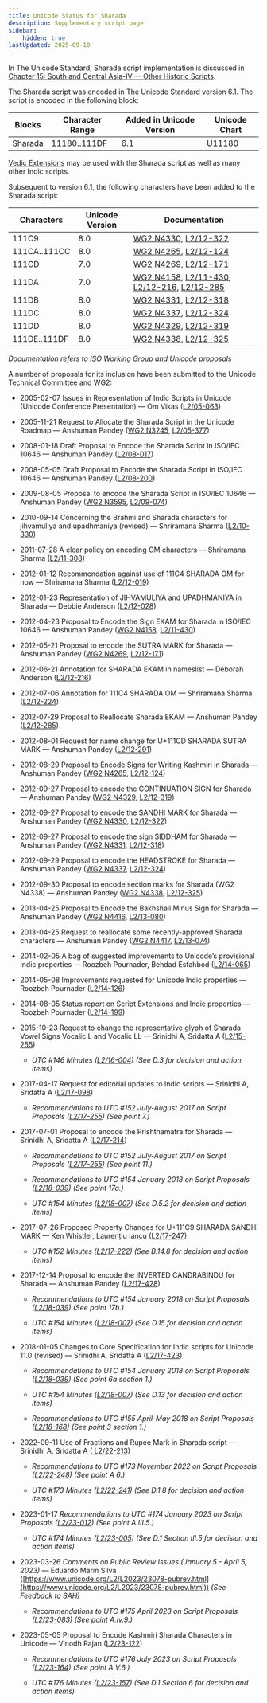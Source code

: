 ```yaml
---
title: Unicode Status for Sharada
description: Supplementary script page
sidebar:
    hidden: true
lastUpdated: 2025-09-10
---
```


In The Unicode Standard, Sharada script implementation is discussed in [Chapter 15: South and Central Asia-IV — Other Historic Scripts](https://www.unicode.org/versions/latest/core-spec/chapter-15/#G81154).

[comment]: # (end of intro)

[comment]: # (start of blocks)

The Sharada script was encoded in The Unicode Standard version 6.1. The script is encoded in the following block:

| Blocks | Character Range | Added in Unicode Version | Unicode Chart |
| ------ | --------------- | ------------------------ | ------------- |
| Sharada | 11180..111DF | 6.1 | [U11180](http://www.unicode.org/charts/PDF/U11180.pdf) |

[Vedic Extensions](https://scriptsource.org/entry/nb2xvfymgv) may be used with the Sharada script as well as many other Indic scripts.

[comment]: # (end of blocks)

[comment]: # (start of chars)

Subsequent to version 6.1, the following characters have been added to the Sharada script:

| Characters | Unicode Version | Documentation |
| ---------- | --------------- | ------------- |
| 111C9 | 8.0 | [WG2 N4330](https://www.unicode.org/wg2/docs/n4330.pdf), [L2/12-322](http://www.unicode.org/cgi-bin/GetMatchingDocs.pl?L2/12-322) |
| 111CA..111CC | 8.0 | [WG2 N4265](https://www.unicode.org/wg2/docs/n4265.pdf), [L2/12-124](http://www.unicode.org/cgi-bin/GetMatchingDocs.pl?L2/12-124) |
| 111CD | 7.0 | [WG2 N4269](https://www.unicode.org/wg2/docs/n4269.pdf), [L2/12-171](http://www.unicode.org/cgi-bin/GetMatchingDocs.pl?L2/12-171) |
| 111DA | 7.0 | [WG2 N4158](https://www.unicode.org/wg2/docs/n4158.pdf), [L2/11-430](http://www.unicode.org/cgi-bin/GetMatchingDocs.pl?L2/11-430), [L2/12-216](http://www.unicode.org/cgi-bin/GetMatchingDocs.pl?L2/12-216), [L2/12-285](http://www.unicode.org/cgi-bin/GetMatchingDocs.pl?L2/12-285) |
| 111DB | 8.0 | [WG2 N4331](https://www.unicode.org/wg2/docs/n4331.pdf), [L2/12-318](http://www.unicode.org/cgi-bin/GetMatchingDocs.pl?L2/12-318) |
| 111DC | 8.0 | [WG2 N4337](https://www.unicode.org/wg2/docs/n4337.pdf), [L2/12-324](http://www.unicode.org/cgi-bin/GetMatchingDocs.pl?L2/12-324) |
| 111DD | 8.0 | [WG2 N4329](https://www.unicode.org/wg2/docs/n4329.pdf), [L2/12-319](http://www.unicode.org/cgi-bin/GetMatchingDocs.pl?L2/12-319) |
| 111DE..111DF | 8.0 | [WG2 N4338](https://www.unicode.org/wg2/docs/n4338.pdf), [L2/12-325](http://www.unicode.org/cgi-bin/GetMatchingDocs.pl?L2/12-325) |

_Documentation refers to [ISO Working Group](https://www.unicode.org/wg2/) and Unicode proposals_

[comment]: # (end of chars)

[comment]: # (start of rest)

A number of proposals for its inclusion have been submitted to the Unicode Technical Committee and WG2:

- 2005-02-07 Issues in Representation of Indic Scripts in Unicode (Unicode Conference Presentation) — Om Vikas ([L2/05-063](http://www.unicode.org/cgi-bin/GetMatchingDocs.pl?L2/05-063))

- 2005-11-21 Request to Allocate the Sharada Script in the Unicode Roadmap — Anshuman Pandey ([WG2 N3245](https://www.unicode.org/wg2/docs/n3245.pdf), [L2/05-377](http://www.unicode.org/cgi-bin/GetMatchingDocs.pl?L2/05-377))

- 2008-01-18 Draft Proposal to Encode the Sharada Script in ISO/IEC 10646 — Anshuman Pandey ([L2/08-017](http://www.unicode.org/cgi-bin/GetMatchingDocs.pl?L2/08-017))

- 2008-05-05 Draft Proposal to Encode the Sharada Script in ISO/IEC 10646 — Anshuman Pandey ([L2/08-200](http://www.unicode.org/cgi-bin/GetMatchingDocs.pl?L2/08-200))

- 2009-08-05 Proposal to encode the Sharada Script in ISO/IEC 10646 — Anshuman Pandey ([WG2 N3595](https://www.unicode.org/wg2/docs/n3595.pdf), [L2/09-074](http://www.unicode.org/cgi-bin/GetMatchingDocs.pl?L2/09-074))

- 2010-09-14 Concerning the Brahmi and Sharada characters for jihvamuliya and upadhmaniya (revised) — Shriramana Sharma ([L2/10-330](http://www.unicode.org/cgi-bin/GetMatchingDocs.pl?L2/10-330))

- 2011-07-28 A clear policy on encoding OM characters — Shriramana Sharma ([L2/11-308](http://www.unicode.org/cgi-bin/GetMatchingDocs.pl?L2/11-308))

- 2012-01-12 Recommendation against use of 111C4 SHARADA OM for now — Shriramana Sharma ([L2/12-019](http://www.unicode.org/cgi-bin/GetMatchingDocs.pl?L2/12-019))

- 2012-01-23 Representation of JIHVAMULIYA and UPADHMANIYA in Sharada — Debbie Anderson ([L2/12-028](http://www.unicode.org/cgi-bin/GetMatchingDocs.pl?L2/12-028))

- 2012-04-23 Proposal to Encode the Sign EKAM for Sharada in ISO/IEC 10646 — Anshuman Pandey ([WG2 N4158](https://www.unicode.org/wg2/docs/n4158.pdf), [L2/11-430](http://www.unicode.org/cgi-bin/GetMatchingDocs.pl?L2/11-430))

- 2012-05-21 Proposal to encode the SUTRA MARK for Sharada — Anshuman Pandey ([WG2 N4269](https://www.unicode.org/wg2/docs/n4269.pdf), [L2/12-171](http://www.unicode.org/cgi-bin/GetMatchingDocs.pl?L2/12-171))

- 2012-06-21 Annotation for SHARADA EKAM in nameslist — Deborah Anderson ([L2/12-216](http://www.unicode.org/cgi-bin/GetMatchingDocs.pl?L2/12-216))

- 2012-07-06 Annotation for 111C4 SHARADA OM — Shriramana Sharma ([L2/12-224](http://www.unicode.org/cgi-bin/GetMatchingDocs.pl?L2/12-224))

- 2012-07-29 Proposal to Reallocate Sharada EKAM — Anshuman Pandey ([L2/12-285](http://www.unicode.org/cgi-bin/GetMatchingDocs.pl?L2/12-285))

- 2012-08-01 Request for name change for U+111CD SHARADA SUTRA MARK — Anshuman Pandey ([L2/12-291](http://www.unicode.org/cgi-bin/GetMatchingDocs.pl?L2/12-291))

- 2012-08-29 Proposal to Encode Signs for Writing Kashmiri in Sharada — Anshuman Pandey ([WG2 N4265](https://www.unicode.org/wg2/docs/n4265.pdf), [L2/12-124](http://www.unicode.org/cgi-bin/GetMatchingDocs.pl?L2/12-124))

- 2012-09-27 Proposal to encode the CONTINUATION SIGN for Sharada — Anshuman Pandey ([WG2 N4329](https://www.unicode.org/wg2/docs/n4329.pdf), [L2/12-319](http://www.unicode.org/cgi-bin/GetMatchingDocs.pl?L2/12-319))

- 2012-09-27 Proposal to encode the SANDHI MARK for Sharada — Anshuman Pandey ([WG2 N4330](https://www.unicode.org/wg2/docs/n4330.pdf), [L2/12-322](http://www.unicode.org/cgi-bin/GetMatchingDocs.pl?L2/12-322))

- 2012-09-27 Proposal to encode the sign SIDDHAM for Sharada — Anshuman Pandey ([WG2 N4331](https://www.unicode.org/wg2/docs/n4331.pdf), [L2/12-318](http://www.unicode.org/cgi-bin/GetMatchingDocs.pl?L2/12-318))

- 2012-09-29 Proposal to encode the HEADSTROKE for Sharada — Anshuman Pandey ([WG2 N4337](https://www.unicode.org/wg2/docs/n4337.pdf), [L2/12-324](http://www.unicode.org/cgi-bin/GetMatchingDocs.pl?L2/12-324))

- 2012-09-30 Proposal to encode section marks for Sharada (WG2 N4338) — Anshuman Pandey ([WG2 N4338](https://www.unicode.org/wg2/docs/n4338.pdf), [L2/12-325](http://www.unicode.org/cgi-bin/GetMatchingDocs.pl?L2/12-325))

- 2013-04-25 Proposal to Encode the Bakhshali Minus Sign for Sharada — Anshuman Pandey ([WG2 N4416](https://www.unicode.org/wg2/docs/n4416.pdf), [L2/13-080](http://www.unicode.org/cgi-bin/GetMatchingDocs.pl?L2/13-080))

- 2013-04-25 Request to reallocate some recently-approved Sharada characters — Anshuman Pandey ([WG2 N4417](https://www.unicode.org/wg2/docs/n4417.pdf), [L2/13-074](http://www.unicode.org/cgi-bin/GetMatchingDocs.pl?L2/13-074))

- 2014-02-05 A bag of suggested improvements to Unicode’s provisional Indic properties — Roozbeh Pournader, Behdad Esfahbod ([L2/14-065](http://www.unicode.org/cgi-bin/GetMatchingDocs.pl?L2/14-065))

- 2014-05-08 Improvements requested for Unicode Indic properties — Roozbeh Pournader ([L2/14-126](http://www.unicode.org/cgi-bin/GetMatchingDocs.pl?L2/14-126))

- 2014-08-05 Status report on Script Extensions and Indic properties — Roozbeh Pournader ([L2/14-199](http://www.unicode.org/cgi-bin/GetMatchingDocs.pl?L2/14-199))

- 2015-10-23 Request to change the representative glyph of Sharada Vowel Signs Vocalic L and Vocalic LL — Srinidhi A, Sridatta A ([L2/15-255](http://www.unicode.org/cgi-bin/GetMatchingDocs.pl?L2/15-255))

  - _UTC #146 Minutes ([L2/16-004](http://www.unicode.org/cgi-bin/GetMatchingDocs.pl?L2/16-004)) (See D.3 for decision and action items)_

- 2017-04-17 Request for editorial updates to Indic scripts — Srinidhi A, Sridatta A ([L2/17-098](http://www.unicode.org/cgi-bin/GetMatchingDocs.pl?L2/17-098))

  - _Recommendations to UTC #152 July-August 2017 on Script Proposals ([L2/17-255](http://www.unicode.org/cgi-bin/GetMatchingDocs.pl?L2/17-255)) (See point 7.)_

- 2017-07-01 Proposal to encode the Prishthamatra for Sharada — Srinidhi A, Sridatta A ([L2/17-214](http://www.unicode.org/cgi-bin/GetMatchingDocs.pl?L2/17-214))

  - _Recommendations to UTC #152 July-August 2017 on Script Proposals ([L2/17-255](http://www.unicode.org/cgi-bin/GetMatchingDocs.pl?L2/17-255)) (See point 11.)_

  - _Recommendations to UTC #154 January 2018 on Script Proposals ([L2/18-039](http://www.unicode.org/L2/L2018/18039-script-adhoc-rec.pdf)) (See point 17a.)_

  - _UTC #154 Minutes ([L2/18-007](http://www.unicode.org/L2/L2018/18007.htm)) (See D.5.2 for decision and action items)_

- 2017-07-26 Proposed Property Changes for U+111C9 SHARADA SANDHI MARK — Ken Whistler, Laurențiu Iancu ([L2/17-247](http://www.unicode.org/cgi-bin/GetMatchingDocs.pl?L2/17-247))

  - _UTC #152 Minutes ([L2/17-222](http://www.unicode.org/L2/L2017/17222.htm)) (See B.14.8 for decision and action items)_

- 2017-12-14 Proposal to encode the INVERTED CANDRABINDU for Sharada — Anshuman Pandey ([L2/17-428](http://www.unicode.org/cgi-bin/GetMatchingDocs.pl?L2/17-428))

  - _Recommendations to UTC #154 January 2018 on Script Proposals ([L2/18-039](http://www.unicode.org/L2/L2018/18039-script-adhoc-rec.pdf)) (See point 17b.)_

  - _UTC #154 Minutes ([L2/18-007](http://www.unicode.org/L2/L2018/18007.htm)) (See D.15 for decision and action items)_

- 2018-01-05 Changes to Core Specification for Indic scripts for Unicode 11.0 (revised) — Srinidhi A, Sridatta A ([L2/17-423](http://www.unicode.org/cgi-bin/GetMatchingDocs.pl?L2/17-423))

  - _Recommendations to UTC #154 January 2018 on Script Proposals ([L2/18-039](http://www.unicode.org/L2/L2018/18039-script-adhoc-rec.pdf)) (See point 6a section 1.)_

  - _UTC #154 Minutes ([L2/18-007](http://www.unicode.org/L2/L2018/18007.htm)) (See D.13 for decision and action items)_

  - _Recommendations to UTC #155 April-May 2018 on Script Proposals ([L2/18-168](http://www.unicode.org/L2/L2018/18168-script-rec.pdf)) (See point 3 section 1.)_

- 2022-09-11 Use of Fractions and Rupee Mark in Sharada script — Srinidhi A, Sridatta A ([   L2/22-213](http://www.unicode.org/cgi-bin/GetMatchingDocs.pl?L2/22-213))

  - _Recommendations to UTC #173 November 2022 on Script Proposals ([L2/22-248](https://www.unicode.org/cgi-bin/GetMatchingDocs.pl?L2/22-248)) (See point A 6.)_

  - _UTC #173 Minutes ([L2/22-241](http://www.unicode.org/L2/L2022/22241.htm)) (See D.1.8 for decision and action items)_

- 2023-01-17 _Recommendations to UTC #174 January 2023 on Script Proposals ([L2/23-012](https://www.unicode.org/cgi-bin/GetMatchingDocs.pl?L2/23-012)) (See point A.III.5.)_

  - _UTC #174 Minutes ([L2/23-005](http://www.unicode.org/L2/L2023/23005.htm)) (See D.1 Section III.5 for decision and action items)_

- 2023-03-26 _Comments on Public Review Issues (January 5 - April 5, 2023)_ — Eduardo Marin Silva ([https://www.unicode.org/L2/L2023/23078-pubrev.html](https://www.unicode.org/L2/L2023/23078-pubrev.html)) _(See Feedback to SAH)_

  - _Recommendations to UTC #175 April 2023 on Script Proposals ([L2/23-083](https://www.unicode.org/cgi-bin/GetMatchingDocs.pl?L2/23-083)) (See point A.iv.9.)_

- 2023-05-05 Proposal to Encode Kashmiri Sharada Characters in Unicode — Vinodh Rajan ([L2/23-122](http://www.unicode.org/cgi-bin/GetMatchingDocs.pl?L2/23-122))

  - _Recommendations to UTC #176 July 2023 on Script Proposals ([L2/23-164](http://www.unicode.org/cgi-bin/GetMatchingDocs.pl?L2/23-164)) (See point A.V.6.)_

  - _UTC #176 Minutes ([L2/23-157](https://www.unicode.org/L2/L2023/23157.htm)) (See D.1 Section 6 for decision and action items)_

